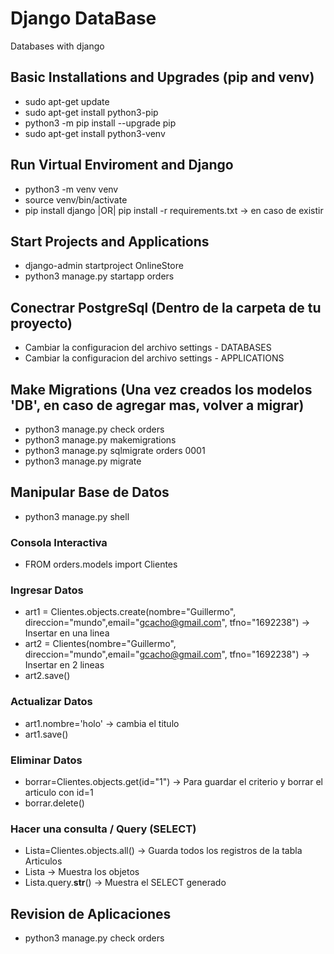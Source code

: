 # Django DataBase
Databases with django
## Basic Installations and Upgrades (pip and venv)
- sudo apt-get update
- sudo apt-get install python3-pip
- python3 -m pip install --upgrade pip
- sudo apt-get install python3-venv
## Run Virtual Enviroment and Django
- python3 -m venv venv
- source venv/bin/activate
- pip install django |OR| pip install -r requirements.txt -> en caso de existir
## Start Projects and Applications
- django-admin startproject OnlineStore
- python3 manage.py startapp orders
## Conectrar PostgreSql (Dentro de la carpeta de tu proyecto)
- Cambiar la configuracion del archivo settings - DATABASES
- Cambiar la configuracion del archivo settings - APPLICATIONS
## Make Migrations (Una vez creados los modelos 'DB', en caso de agregar mas, volver a migrar)
- python3 manage.py check orders
- python3 manage.py makemigrations
- python3 manage.py sqlmigrate orders 0001
- python3 manage.py migrate
## Manipular Base de Datos
- python3 manage.py shell
### Consola Interactiva
- FROM orders.models import Clientes
### Ingresar Datos
- art1 = Clientes.objects.create(nombre="Guillermo", direccion="mundo",email="gcacho@gmail.com", tfno="1692238") -> Insertar en una linea
- art2 = Clientes(nombre="Guillermo", direccion="mundo",email="gcacho@gmail.com", tfno="1692238") -> Insertar en 2 lineas
- art2.save()
### Actualizar Datos
- art1.nombre='holo' -> cambia el titulo
- art1.save()
### Eliminar Datos
- borrar=Clientes.objects.get(id="1") -> Para guardar el criterio y borrar el articulo con id=1
- borrar.delete()
### Hacer una consulta / Query (SELECT)
- Lista=Clientes.objects.all() -> Guarda todos los registros de la tabla Articulos
- Lista -> Muestra los objetos
- Lista.query.__str__() -> Muestra el SELECT generado
## Revision de Aplicaciones
- python3 manage.py check orders